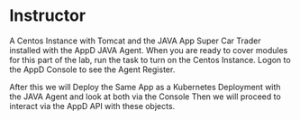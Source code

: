Instructor
===========

A Centos Instance with Tomcat and the JAVA App Super Car Trader installed with the AppD JAVA Agent.
When you are ready to cover modules for this part of the lab, run the task to turn on the Centos Instance.
Logon to the AppD Console to see the Agent Register.

After this we will Deploy the Same App as a Kubernetes Deployment with the JAVA Agent and look at both via the Console
Then we will proceed to interact via the AppD API with these objects.

